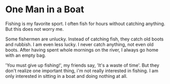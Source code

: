 # One Man in a Boat

Fishing is my favorite sport. I often fish for hours without catching anything. But this does not worry me.

Some fishermen are unlucky. Instead of catching fish, they catch old boots and rubbish. I am even less lucky. I never catch anything, not even old boots. After having spent whole mornings on the river, I always go home with an empty bag.

'You must give up fishing!', my friends say, 'It's a waste of time'. But they don't realize one important thing, i'm not really interested in fishing. I am only interested in sitting in a boat and doing nothing at all.
